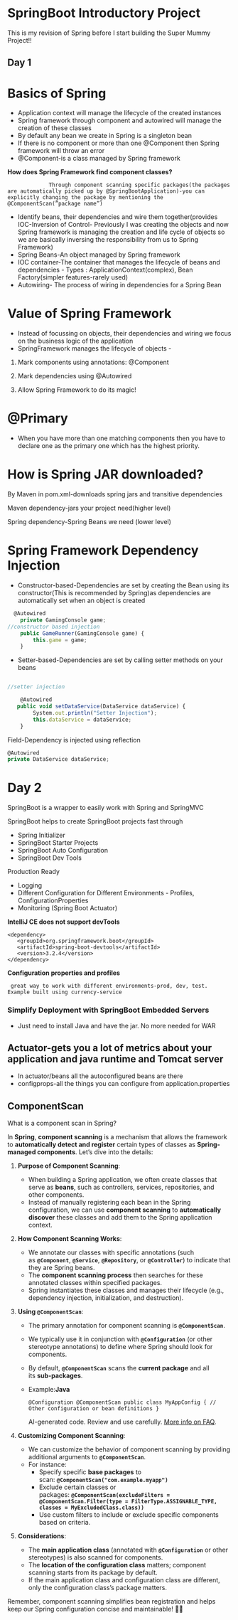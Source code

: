 # SpringBoot Introductory Project

This is my revision of Spring before I start building the Super Mummy Project!!

## Day 1

# Basics of Spring

- Application context will manage the lifecycle of the created instances
- Spring framework through component and autowired will manage the creation of these classes
- By default any bean we create in Spring is a singleton bean
- If there is no component or more than one @Component then Spring framework will throw an error
- @Component-is a class managed by Spring framework

**How does Spring Framework find component classes?**

                 Through component scanning specific packages(the packages are automatically picked up by @SpringBootApplication)-you can explicitly changing the package by mentioning the @ComponentScan(”package name”)

- Identify beans, their dependencies and wire them together(provides IOC-Inversion of Control- Previously I was creating the objects and now Spring framework is managing the creation and life cycle of objects so we are basically inversing the responsibility from us to Spring Framework)
- Spring Beans-An object managed by Spring framework
- IOC container-The container that manages the lifecycle of beans and dependencies - Types : ApplicationContext(complex), Bean Factory(simpler features-rarely used)
- Autowiring- The process of wiring in dependencies for a Spring Bean

# Value of Spring Framework

- Instead of focussing on objects, their dependencies and wiring we focus on the business logic of the application
- SpringFramework manages the lifecycle of objects -

 1. Mark components using annotations: @Component

1. Mark dependencies using @Autowired 
2. Allow Spring Framework to do its magic!

# @Primary

- When you have more than one matching components then you have to declare one as the primary one which has the highest priority.

# How is Spring JAR downloaded?

By Maven in pom.xml-downloads spring jars and transitive dependencies

Maven dependency-jars your project need(higher level)

Spring dependency-Spring Beans we need (lower level)

# Spring Framework Dependency Injection

- Constructor-based-Dependencies are set by creating the Bean using its constructor(This is recommended by Spring)as dependencies are automatically set when an object is created

```jsx
  @Autowired
    private GamingConsole game;
//constructor based injection
    public GameRunner(GamingConsole game) {
        this.game = game;
    }

```

- Setter-based-Dependencies are set by calling setter methods on your beans

```jsx

//setter injection

    @Autowired
   public void setDataService(DataService dataService) {
        System.out.println("Setter Injection");
        this.dataService = dataService;
    }
```

Field-Dependency is injected using reflection

```jsx
@Autowired
private DataService dataService;
```

# Day 2

SpringBoot is a wrapper to easily work with Spring and SpringMVC

SpringBoot helps to create SpringBoot projects fast through

- Spring Initializer
- SpringBoot Starter Projects
- SpringBoot Auto Configuration
- SpringBoot Dev Tools

Production Ready

- Logging
- Different Configuration for Different Environments - Profiles, ConfigurationProperties
- Monitoring (Spring Boot Actuator)

**IntelliJ CE does not support devTools**

```
<dependency>
   <groupId>org.springframework.boot</groupId>
   <artifactId>spring-boot-devtools</artifactId>
   <version>3.2.4</version>
</dependency>
```

**Configuration properties and profiles** 

     great way to work with different environments-prod, dev, test. Example built using currency-service

### Simplify Deployment with SpringBoot Embedded Servers

- Just need to install Java and have the jar. No more needed for WAR

## Actuator-gets you a lot of metrics about your application and java runtime and Tomcat server

- In actuator/beans all the autoconfigured beans are there
- configprops-all the things you can configure from application.properties

## ComponentScan

What is a component scan in Spring?

In **Spring**, **component scanning** is a mechanism that allows the framework to **automatically detect and register** certain types of classes as **Spring-managed components**. Let’s dive into the details:

1. **Purpose of Component Scanning**:
    - When building a Spring application, we often create classes that serve as **beans**, such as controllers, services, repositories, and other components.
    - Instead of manually registering each bean in the Spring configuration, we can use **component scanning** to **automatically discover** these classes and add them to the Spring application context.
2. **How Component Scanning Works**:
    - We annotate our classes with specific annotations (such as **`@Component`**, **`@Service`**, **`@Repository`**, or **`@Controller`**) to indicate that they are Spring beans.
    - The **component scanning process** then searches for these annotated classes within specified packages.
    - Spring instantiates these classes and manages their lifecycle (e.g., dependency injection, initialization, and destruction).
3. **Using `@ComponentScan`**:
    - The primary annotation for component scanning is **`@ComponentScan`**.
    - We typically use it in conjunction with **`@Configuration`** (or other stereotype annotations) to define where Spring should look for components.
    - By default, **`@ComponentScan`** scans the **current package** and all its **sub-packages**.
    - Example:**Java**
        
        `@Configuration
        @ComponentScan
        public class MyAppConfig {
            // Other configuration or bean definitions
        }`
        
        AI-generated code. Review and use carefully. [More info on FAQ](https://www.bing.com/new#faq).
        
4. **Customizing Component Scanning**:
    - We can customize the behavior of component scanning by providing additional arguments to **`@ComponentScan`**.
    - For instance:
        - Specify specific **base packages** to scan: **`@ComponentScan("com.example.myapp")`**
        - Exclude certain classes or packages: **`@ComponentScan(excludeFilters = @ComponentScan.Filter(type = FilterType.ASSIGNABLE_TYPE, classes = MyExcludedClass.class))`**
        - Use custom filters to include or exclude specific components based on criteria.
5. **Considerations**:
    - The **main application class** (annotated with **`@Configuration`** or other stereotypes) is also scanned for components.
    - The **location of the configuration class** matters; component scanning starts from its package by default.
    - If the main application class and configuration class are different, only the configuration class’s package matters.

Remember, component scanning simplifies bean registration and helps keep our Spring configuration concise and maintainable! 🌱🌼
